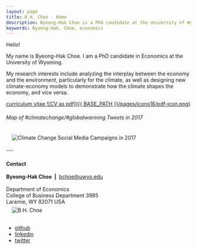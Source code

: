 ```yaml
---
layout: page
title: B.H. Choe - Home
description: Byeong-Hak Choe is a PhD candidate at the University of Wyoming. 
keywords: Byeong-Hak, Choe, economics
---
```

Hello!

My name is Byeong-Hak Choe. I am a PhD candidate in Economics at the University of Wyoming.

My research interests include analyzing the interplay between the economy and the environment, particularly for the climate, as well as designing new climate-economy models to demonstrate how the climate shapes the economy, and vice versa.

<a href="https://drive.google.com/file/d/1wrKIgrHOT1t9EnRgqCCEaVpOXxU_DJkY/view?usp=sharing">curriculum vitae ![CV as pdf]({{ BASE_PATH }}/pages/icons16/pdf-icon.png)</a>


###### <a name="Map of #climatechange/#globalwarming Tweets in 2017"></a>Map of #climatechange/#globalwarming Tweets in 2017
<div class="container">
    <div class="row-fluid">
        <div class="span2" style="text-align:left">
        </div>
        <div class="span5" style="text-align:left">
             &nbsp; &nbsp;  <img src="../assets/n_tweets_pop_2017.jpg"
                           title="cliamte_change_campaign_twitter_2017" 
                           alt="Climate Change Social Media Campaigns in 2017" 
                           align="middle" />
        </div>
    </div>    
</div>
<br />
---

#### <a name="Contact"></a>Contact
<div class="container">
    <div class="row-fluid">
        <div class="span5">
            <b>Byeong-Hak Choe</b> <b>&nbsp;|&nbsp;</b> <a href="mailto:bchoe@uwyo.edu">bchoe@uwyo.edu</a><br>
            <br/>
            Department of Economics <br>
            College of Business Department 3985 <br>
            Laramie, WY 82071 USA <br>
        </div>
        <div class="span2" style="text-align:left">
             &nbsp; &nbsp;  <img src="../assets/choe_headshot.jpeg"
                           title="B.H. Choe" alt="B.H. Choe" align="middle" />
        </div>
    </div>  
</div>

<br />
<div class="navbar">
  <div class="navbar-text">
      <ul class="nav">
          <li><a href="https://github.com/bcecon">github</a></li>
          <li><a href="https://www.linkedin.com/in/byeong-hak-choe-28471172/">linkedin</a></li>
          <li><a href="https://twitter.com/climate_econ">twitter</a></li>
      </ul>
  </div>
</div>
